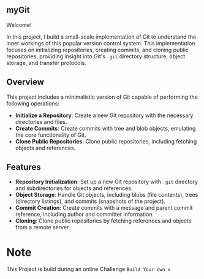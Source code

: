## myGit

Welcome! 

In this project, I build a small-scale implementation of Git to understand the inner workings of this popular version control system. This implementation focuses on initializing repositories, creating commits, and cloning public repositories, providing insight into Git's `.git` directory structure, object storage, and transfer protocols.

## Overview

This project includes a minimalistic version of Git capable of performing the following operations:
- **Initialize a Repository**: Create a new Git repository with the necessary directories and files.
- **Create Commits**: Create commits with tree and blob objects, emulating the core functionality of Git.
- **Clone Public Repositories**: Clone public repositories, including fetching objects and references.

## Features

- **Repository Initialization**: Set up a new Git repository with `.git` directory and subdirectories for objects and references.
- **Object Storage**: Handle Git objects, including blobs (file contents), trees (directory listings), and commits (snapshots of the project).
- **Commit Creation**: Create commits with a message and parent commit reference, including author and committer information.
- **Cloning**: Clone public repositories by fetching references and objects from a remote server.

# Note 
This Project is build during an online Challenge ` Build Your own x `
